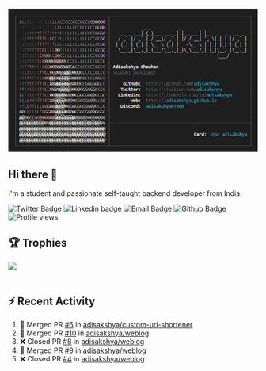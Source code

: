 ![npx-card](https://raw.githubusercontent.com/adisakshya/card/master/screenshots/adisakshya.png)

## Hi there 👋
I'm a student and passionate self-taught backend developer from India.

[![Twitter Badge](https://img.shields.io/badge/-adisakshya-00acee?style=flat&logo=twitter&logoColor=white&link=https://twitter.com/adisakshya)](https://www.twitter.com/adisakshya)
[![Linkedin badge](https://img.shields.io/badge/-adisakshya-blue?style=flat&logo=linkedin&logoColor=white)](https://www.linkedin.com/in/adisakshya-chauhan-a62920151)
[![Email Badge](https://img.shields.io/badge/-hi@adisakshya.codes-c14438?style=flat&logo=Gmail&logoColor=white&link=mailto:hi@adisakshya.codes)](mailto:hi@adisakshya.codes)
[![Github Badge](https://img.shields.io/badge/-adisakshya-grey?style=flat&logo=github&logoColor=white&link=https://github.com/adisakshya)](https://www.github.com/adisakshya) 
![Profile views](https://gpvc.arturio.dev/adisakshya)

## 🏆 Trophies
<div>
  <img src="https://github-profile-trophy.vercel.app/?username=adisakshya&title=MultiLanguage,Commit,Followers,Repositories,PullRequest,Issues&column=7&margin-w=15&margin-h=15"/>
</div>

<br/>

## ⚡ Recent Activity
<!--START_SECTION:activity-->
1. 🎉 Merged PR [#6](https://github.com/adisakshya/custom-url-shortener/pull/6) in [adisakshya/custom-url-shortener](https://github.com/adisakshya/custom-url-shortener)
2. 🎉 Merged PR [#10](https://github.com/adisakshya/weblog/pull/10) in [adisakshya/weblog](https://github.com/adisakshya/weblog)
3. ❌ Closed PR [#8](https://github.com/adisakshya/weblog/pull/8) in [adisakshya/weblog](https://github.com/adisakshya/weblog)
4. 🎉 Merged PR [#9](https://github.com/adisakshya/weblog/pull/9) in [adisakshya/weblog](https://github.com/adisakshya/weblog)
5. ❌ Closed PR [#4](https://github.com/adisakshya/weblog/pull/4) in [adisakshya/weblog](https://github.com/adisakshya/weblog)
<!--END_SECTION:activity-->
